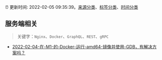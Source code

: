 :alarm_clock: 更新时间: 2022-02-05 09:35:39。[来源分类](../README.md)、[标签分类](../TAGS.md)、[时间分类](../TIMELINE.md)

## 服务端相关


> 关键字：`Nginx`、`Docker`、`GraphQL`、`REST`、`gRPC`



- [2022-02-04-在-M1-的-Docker-运行-amd64-镜像并使用-GDB，有解决方案吗？](https://www.v2ex.com/t/831930) 